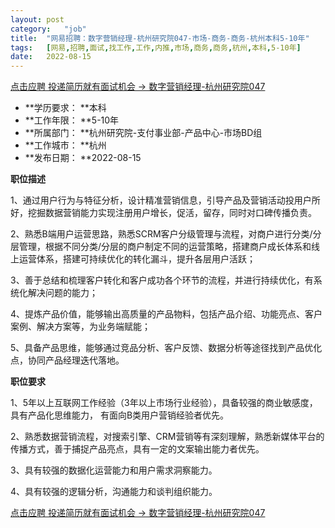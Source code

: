 ```yaml
---
layout:	post
category:	"job"
title:	"网易招聘：数字营销经理-杭州研究院047-市场-商务-商务-杭州本科5-10年"
tags:	[网易,招聘,面试,找工作,工作,内推,市场,商务,商务,杭州,本科,5-10年]
date:	2022-08-15
---
```


[点击应聘 投递简历就有面试机会 ->  数字营销经理-杭州研究院047](http://mobile.bole.netease.com/bole/boleDetail?id=41812&employeeId=346f03c3cda5f04c&key=all)



- **学历要求： **本科
- **工作年限： **5-10年
- **所属部门： **杭州研究院-支付事业部-产品中心-市场BD组
- **工作城市： **杭州
- **发布日期： **2022-08-15



**职位描述**

1、通过用户行为与特征分析，设计精准营销信息，引导产品及营销活动投用户所好，挖掘数据营销能力实现注册用户增长，促活，留存，同时对口碑传播负责。

2、熟悉B端用户运营思路，熟悉SCRM客户分级管理与流程，对商户进行分类/分层管理，根据不同分类/分层的商户制定不同的运营策略，搭建商户成长体系和线上运营体系，搭建可持续优化的转化漏斗，提升各层用户活跃；

3、善于总结和梳理客户转化和客户成功各个环节的流程，并进行持续优化，有系统化解决问题的能力；

4、提炼产品价值，能够输出高质量的产品物料，包括产品介绍、功能亮点、客户案例、解决方案等，为业务端赋能；

5、具备产品思维，能够通过竞品分析、客户反馈、数据分析等途径找到产品优化点，协同产品经理迭代落地。



**职位要求**

1、5年以上互联网工作经验（3年以上市场行业经验），具备较强的商业敏感度，具有产品化思维能力， 有面向B类用户营销经验者优先。

2、熟悉数据营销流程，对搜索引擎、CRM营销等有深刻理解，熟悉新媒体平台的传播方式，善于捕捉产品亮点，具有一定的文案输出能力者优先。

3、具有较强的数据化运营能力和用户需求洞察能力。

4、具有较强的逻辑分析，沟通能力和谈判组织能力。



[点击应聘 投递简历就有面试机会 ->  数字营销经理-杭州研究院047](http://mobile.bole.netease.com/bole/boleDetail?id=41812&employeeId=346f03c3cda5f04c&key=all)